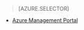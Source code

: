 > [AZURE.SELECTOR]
<!--- [Azure Management Portal](/documentation/articles/storage-enable-and-view-metrics)-->
- [Azure Management Portal](/documentation/articles/storage-enable-and-view-metrics-classic-portal)
